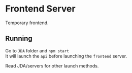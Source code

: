 # Frontend Server 

Temporary frontend. 

## Running

Go to `JDA` folder and `npm start` <br/>
It will launch the `api` before launching the `frontend` server.

Read JDA/servers for other launch methods.
